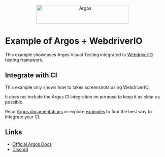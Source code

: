 <p align="center">
  <a href="https://argos-ci.com/?utm_source=github&utm_medium=logo" target="_blank">
    <img src="https://raw.githubusercontent.com/argos-ci/argos/main/resources/logos/logo-github-readme.png" alt="Argos" width="300" height="61">
  </a>
</p>

# Example of Argos + WebdriverIO

This example showcases Argos Visual Testing integrated to [WebdriverIO](https://webdriver.io/) testing framework.

## Integrate with CI

This example only shows how to takes screenshots using WebdriverIO.

It does not include the Argos CI integration on purpose to keep it as clear as possible.

Read [Argos documentations](https://docs.argos-ci.com/) or explore [examples](https://github.com/argos-ci/argos/tree/main/examples) to find the best way to integrate your CI.

## Links

- [Official Argos Docs](https://docs.argos-ci.com/)
- [Discord](https://discord.gg/WjzGrQGS4A)

